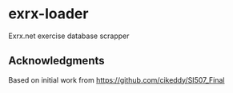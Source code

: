 # exrx-loader
Exrx.net exercise database scrapper

## Acknowledgments

Based on initial work from https://github.com/cikeddy/SI507_Final

